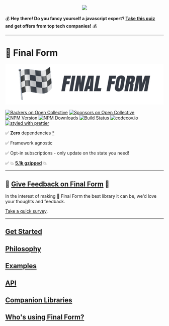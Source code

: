 <p align="center">
<a href="https://codefund.io/properties/556/visit-sponsor">
<img src="https://codefund.io/properties/556/sponsor" />
</a>
</p>

💰 **Hey there! Do you fancy yourself a javascript expert? [Take this quiz](https://triplebyte.com/a/V6j0KPS/ff) and get offers from top tech companies!** 💰

---

# 🏁 Final Form

[![Final Form](banner.png)](https://final-form.org)

[![Backers on Open Collective](https://opencollective.com/final-form/backers/badge.svg)](#backers)
[![Sponsors on Open Collective](https://opencollective.com/final-form/sponsors/badge.svg)](#sponsors)
[![NPM Version](https://img.shields.io/npm/v/final-form.svg?style=flat)](https://www.npmjs.com/package/final-form)
[![NPM Downloads](https://img.shields.io/npm/dm/final-form.svg?style=flat)](https://npm-stat.com/charts.html?package=final-form)
[![Build Status](https://travis-ci.org/final-form/final-form.svg?branch=master)](https://travis-ci.org/final-form/final-form)
[![codecov.io](https://codecov.io/gh/final-form/final-form/branch/master/graph/badge.svg)](https://codecov.io/gh/final-form/final-form)
[![styled with prettier](https://img.shields.io/badge/styled_with-prettier-ff69b4.svg)](https://github.com/prettier/prettier)

✅ **Zero** dependencies [\*](#zero-dependencies)

✅ Framework agnostic

✅ Opt-in subscriptions - only update on the state you need!

✅ 💥 [**5.1k gzipped**](https://bundlephobia.com/result?p=final-form) 💥

---

## 💬 [Give Feedback on Final Form](https://goo.gl/forms/dxdfxKNy64DLb99z2) 💬

In the interest of making 🏁 Final Form the best library it can be, we'd love your thoughts and feedback.

[Take a quick survey](https://goo.gl/forms/dxdfxKNy64DLb99z2).

---

## [Get Started](https://final-form.org/docs/final-form/getting-started)

## [Philosophy](https://final-form.org/docs/final-form/philosophy)

## [Examples](https://final-form.org/docs/final-form/examples)

## [API](https://final-form.org/docs/final-form/api)

## [Companion Libraries](https://final-form.org/docs/final-form/companion-libraries)

## [Who's using Final Form?](https://final-form.org/users)

